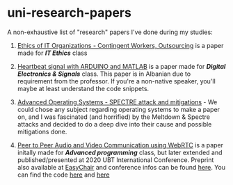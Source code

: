 # uni-research-papers

A non-exhaustive list of "research" papers I've done during my studies:

1.  [Ethics of IT Organizations - Contingent Workers, Outsourcing](https://github.com/KushtrimPacaj/uni-research-papers/blob/main/Ethics%20of%20IT%20Organizations%20-%20Contingent%20Workers%2C%20Outsourcing.pdf) is a paper made for **_IT Ethics_** class

2.  [Heartbeat signal with ARDUINO and MATLAB](https://github.com/KushtrimPacaj/uni-research-papers/blob/main/Elektronika%20digjitale%20dhe%20sinjalet%20-%20Heartbeat%20signal%20with%20ARDUINO%20and%20MATLAB%20.pdf) is a paper made for **_Digital Electronics & Signals_** class. This paper is in Albanian due to requirement from the professor. If you're a non-native speaker, you'll maybe at least understand the code snippets.

3.  [Advanced Operating Systems - SPECTRE attack and mitigations](https://github.com/KushtrimPacaj/uni-research-papers/blob/main/Advanced%20Operating%20Systems%20-%20SPECTRE%20attack%20and%20mitigations.pdf) - We could chose any subject regarding operating systems to make a paper on, and I was fascinated (and horrified) by the Meltdown & Spectre attacks and decided to do a deep dive into their cause and possible mitigations done.
  
4.  [Peer to Peer Audio and Video Communication using WebRTC](https://github.com/KushtrimPacaj/uni-research-papers/blob/main/Peer%20to%20Peer%20Audio%20and%20Video%20Communication%20using%20WebRTC.pdf) is a paper initally made for **_Advanced programming_** class, but later extended and published/presented at 2020 UBT International Conference. Preprint also available at [EasyChair](https://easychair.org/publications/preprint/PMZj) and conference infos can be found [here](https://knowledgecenter.ubt-uni.net/conference/2020/all_events/320/).  You can find the code [here](https://github.com/KushtrimPacaj/AP.Project.WebRTC.Mobile) and [here](https://github.com/KushtrimPacaj/AP.Project.WebRTC.Signaling)
